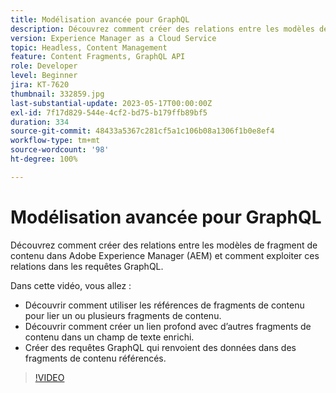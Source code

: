 ```yaml
---
title: Modélisation avancée pour GraphQL
description: Découvrez comment créer des relations entre les modèles de fragment de contenu dans Adobe Experience Manager (AEM) et comment exploiter ces relations dans les requêtes GraphQL.
version: Experience Manager as a Cloud Service
topic: Headless, Content Management
feature: Content Fragments, GraphQL API
role: Developer
level: Beginner
jira: KT-7620
thumbnail: 332859.jpg
last-substantial-update: 2023-05-17T00:00:00Z
exl-id: 7f17d829-544e-4cf2-bd75-b179ffb89bf5
duration: 334
source-git-commit: 48433a5367c281cf5a1c106b08a1306f1b0e8ef4
workflow-type: tm+mt
source-wordcount: '98'
ht-degree: 100%

---
```


# Modélisation avancée pour GraphQL

Découvrez comment créer des relations entre les modèles de fragment de contenu dans Adobe Experience Manager (AEM) et comment exploiter ces relations dans les requêtes GraphQL.

Dans cette vidéo, vous allez :

+ Découvrir comment utiliser les références de fragments de contenu pour lier un ou plusieurs fragments de contenu.
+ Découvrir comment créer un lien profond avec d’autres fragments de contenu dans un champ de texte enrichi.
+ Créer des requêtes GraphQL qui renvoient des données dans des fragments de contenu référencés.

>[!VIDEO](https://video.tv.adobe.com/v/332859?quality=12&learn=on)
